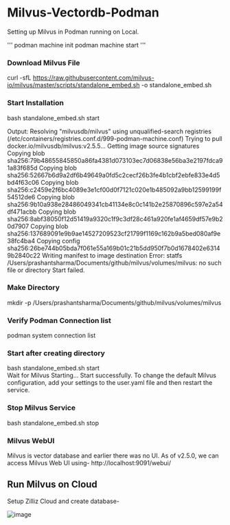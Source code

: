 # Milvus-Vectordb-Podman
Setting up Milvus in Podman running on Local.

'''
podman machine init
podman machine start
'''

### Download Milvus File
curl -sfL https://raw.githubusercontent.com/milvus-io/milvus/master/scripts/standalone_embed.sh -o standalone_embed.sh

### Start Installation
bash standalone_embed.sh start

Output:
Resolving "milvusdb/milvus" using unqualified-search registries (/etc/containers/registries.conf.d/999-podman-machine.conf)
Trying to pull docker.io/milvusdb/milvus:v2.5.5...
Getting image source signatures
Copying blob sha256:79b48655845850a86fa4381d073103ec7d06838e56ba3e2197fdca91a83f685d
Copying blob sha256:52667b6d9a2df6b49649a0fd5c2cecf26b3fe4b1cbf2ebfe833e4d5bd4f63c06
Copying blob sha256:c2459e2f6bc4089e3e1cf00d0f7121c020e1b485092a9bb12599199f54512de6
Copying blob sha256:9b10a938e28486049341cb41134e8c0c141b2e25870896c597e2a54df471acbb
Copying blob sha256:8abf38050f12d51419a9320c1f9c3df28c461a920fe1af4659df57e9b20d7907
Copying blob sha256:137689091e9b9ae14527209523cf21799f1169c162b9a5bed080af9e38fc4ba4
Copying config sha256:26be744b05bda7f061e55a169b01c21b5dd950f7b0d1678402e63149b2840c22
Writing manifest to image destination
Error: statfs /Users/prashantsharma/Documents/github/milvus/volumes/milvus: no such file or directory
Start failed.

### Make Directory
mkdir -p /Users/prashantsharma/Documents/github/milvus/volumes/milvus

### Verify Podman Connection list
podman system connection list 

### Start after creating directory
bash standalone_embed.sh start   
Wait for Milvus Starting...
Start successfully.
To change the default Milvus configuration, add your settings to the user.yaml file and then restart the service.

### Stop Milvus Service
bash standalone_embed.sh stop

### Milvus WebUI
Milvus is vector database and earlier there was no UI. As of v2.5.0, we can access Milvus Web UI using-
http://localhost:9091/webui/

## Run Milvus on Cloud
Setup Zilliz Cloud and create database-

![image](https://github.com/user-attachments/assets/c44a534b-1f9a-49a7-8469-6ff6d0d8608e)
